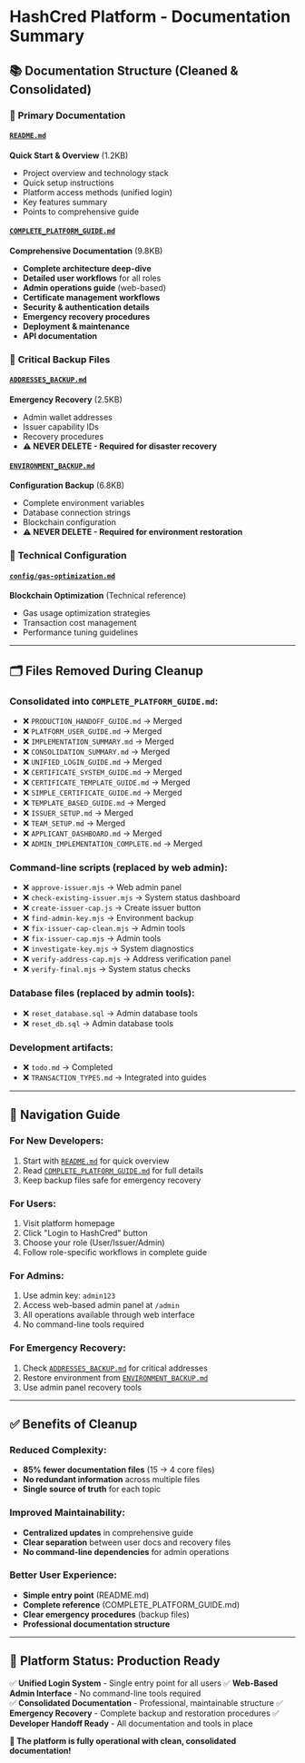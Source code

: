 # HashCred Platform - Documentation Summary

## 📚 Documentation Structure (Cleaned & Consolidated)

### 🎯 **Primary Documentation**

#### [`README.md`](./README.md)

**Quick Start & Overview** (1.2KB)

- Project overview and technology stack
- Quick setup instructions
- Platform access methods (unified login)
- Key features summary
- Points to comprehensive guide

#### [`COMPLETE_PLATFORM_GUIDE.md`](./COMPLETE_PLATFORM_GUIDE.md)

**Comprehensive Documentation** (9.8KB)

- **Complete architecture deep-dive**
- **Detailed user workflows** for all roles
- **Admin operations guide** (web-based)
- **Certificate management workflows**
- **Security & authentication details**
- **Emergency recovery procedures**
- **Deployment & maintenance**
- **API documentation**

### 🚨 **Critical Backup Files**

#### [`ADDRESSES_BACKUP.md`](./ADDRESSES_BACKUP.md)

**Emergency Recovery** (2.5KB)

- Admin wallet addresses
- Issuer capability IDs
- Recovery procedures
- **⚠️ NEVER DELETE - Required for disaster recovery**

#### [`ENVIRONMENT_BACKUP.md`](./ENVIRONMENT_BACKUP.md)

**Configuration Backup** (6.8KB)

- Complete environment variables
- Database connection strings
- Blockchain configuration
- **⚠️ NEVER DELETE - Required for environment restoration**

### 🔧 **Technical Configuration**

#### [`config/gas-optimization.md`](./config/gas-optimization.md)

**Blockchain Optimization** (Technical reference)

- Gas usage optimization strategies
- Transaction cost management
- Performance tuning guidelines

---

## 🗂️ **Files Removed During Cleanup**

### Consolidated into `COMPLETE_PLATFORM_GUIDE.md`:

- ❌ `PRODUCTION_HANDOFF_GUIDE.md` → Merged
- ❌ `PLATFORM_USER_GUIDE.md` → Merged
- ❌ `IMPLEMENTATION_SUMMARY.md` → Merged
- ❌ `CONSOLIDATION_SUMMARY.md` → Merged
- ❌ `UNIFIED_LOGIN_GUIDE.md` → Merged
- ❌ `CERTIFICATE_SYSTEM_GUIDE.md` → Merged
- ❌ `CERTIFICATE_TEMPLATE_GUIDE.md` → Merged
- ❌ `SIMPLE_CERTIFICATE_GUIDE.md` → Merged
- ❌ `TEMPLATE_BASED_GUIDE.md` → Merged
- ❌ `ISSUER_SETUP.md` → Merged
- ❌ `TEAM_SETUP.md` → Merged
- ❌ `APPLICANT_DASHBOARD.md` → Merged
- ❌ `ADMIN_IMPLEMENTATION_COMPLETE.md` → Merged

### Command-line scripts (replaced by web admin):

- ❌ `approve-issuer.mjs` → Web admin panel
- ❌ `check-existing-issuer.mjs` → System status dashboard
- ❌ `create-issuer-cap.js` → Create issuer button
- ❌ `find-admin-key.mjs` → Environment backup
- ❌ `fix-issuer-cap-clean.mjs` → Admin tools
- ❌ `fix-issuer-cap.mjs` → Admin tools
- ❌ `investigate-key.mjs` → System diagnostics
- ❌ `verify-address-cap.mjs` → Address verification panel
- ❌ `verify-final.mjs` → System status checks

### Database files (replaced by admin tools):

- ❌ `reset_database.sql` → Admin database tools
- ❌ `reset_db.sql` → Admin database tools

### Development artifacts:

- ❌ `todo.md` → Completed
- ❌ `TRANSACTION_TYPES.md` → Integrated into guides

---

## 🎯 **Navigation Guide**

### **For New Developers:**

1. Start with [`README.md`](./README.md) for quick overview
2. Read [`COMPLETE_PLATFORM_GUIDE.md`](./COMPLETE_PLATFORM_GUIDE.md) for full details
3. Keep backup files safe for emergency recovery

### **For Users:**

1. Visit platform homepage
2. Click "Login to HashCred" button
3. Choose your role (User/Issuer/Admin)
4. Follow role-specific workflows in complete guide

### **For Admins:**

1. Use admin key: `admin123`
2. Access web-based admin panel at `/admin`
3. All operations available through web interface
4. No command-line tools required

### **For Emergency Recovery:**

1. Check [`ADDRESSES_BACKUP.md`](./ADDRESSES_BACKUP.md) for critical addresses
2. Restore environment from [`ENVIRONMENT_BACKUP.md`](./ENVIRONMENT_BACKUP.md)
3. Use admin panel recovery tools

---

## ✅ **Benefits of Cleanup**

### **Reduced Complexity:**

- **85% fewer documentation files** (15 → 4 core files)
- **No redundant information** across multiple files
- **Single source of truth** for each topic

### **Improved Maintainability:**

- **Centralized updates** in comprehensive guide
- **Clear separation** between user docs and recovery files
- **No command-line dependencies** for admin operations

### **Better User Experience:**

- **Simple entry point** (README.md)
- **Complete reference** (COMPLETE_PLATFORM_GUIDE.md)
- **Clear emergency procedures** (backup files)
- **Professional documentation structure**

---

## 🚀 **Platform Status: Production Ready**

✅ **Unified Login System** - Single entry point for all users
✅ **Web-Based Admin Interface** - No command-line tools required  
✅ **Consolidated Documentation** - Professional, maintainable structure
✅ **Emergency Recovery** - Complete backup and restoration procedures
✅ **Developer Handoff Ready** - All documentation and tools in place

**🎉 The platform is fully operational with clean, consolidated documentation!**
